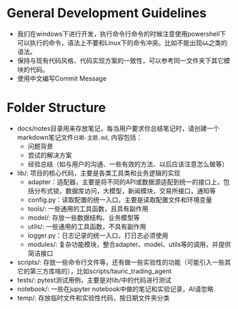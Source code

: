 # General Development Guidelines
- 我们在windows下进行开发，执行命令行命令的时候注意使用powershell下可以执行的命令，语法上不要和Linux下的命令冲突。比如不能出现`&&`之类的语法。
- 保持与现有代码风格、代码实现方案的一致性，可以参考同一文件夹下其它模块的代码。
- 使用中文编写Commit Message

# Folder Structure
- docs/notes目录用来存放笔记，每当用户要求你总结笔记时，请创建一个markdown笔记文件`日期-主题.md`, 内容包括：
    - 问题背景
    - 尝试的解决方案
    - 经验总结（如与用户的沟通、一些有效的方法、以后应该注意怎么做等）
- lib/: 项目的核心代码，主要是各类工具类和业务逻辑的实现
    - adapter：适配器，主要是将不同的API或数据源适配到统一的接口上，包括分布式锁，数据库访问，大模型，新闻模块，交易所接口，通知等
    - config.py：读取配置的统一入口，主要是读取配置文件和环境变量
    - tools/: 一些通用的工具函数，且具有副作用
    - model/: 存放一些数据结构、业务模型等
    - utils/: 一些通用的工具函数，不具有副作用
    - logger.py：日志记录的统一入口，打日志必须使用
    - modules/: 复杂功能模块，整合adapter、model、utils等的调用，并提供简洁接口
- scripts/: 存放一些命令行文件等，还有做一些实验性的功能（可能引入一些其它的第三方库啥的），比如scripts/tauric_trading_agent
- tests/: pytest测试用例，主要是对lib/中的代码进行测试
- notebook/: 一些在jupyter notebook中做的笔记和实验记录，AI请忽略
- temp/: 存放临时文件和实验性代码，按日期文件夹分类